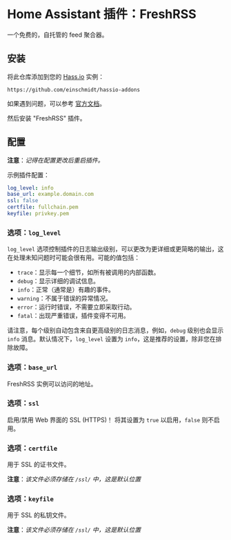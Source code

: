 # Home Assistant 插件：FreshRSS

一个免费的，自托管的 feed 聚合器。

## 安装

将此仓库添加到您的 [Hass.io](https://home-assistant.io/hassio/) 实例：

`https://github.com/einschmidt/hassio-addons`

如果遇到问题，可以参考 [官方文档](https://home-assistant.io/hassio/installing_third_party_addons/)。

然后安装 "FreshRSS" 插件。

## 配置

**注意**：_记得在配置更改后重启插件。_

示例插件配置：

```yaml
log_level: info
base_url: example.domain.com
ssl: false
certfile: fullchain.pem
keyfile: privkey.pem
```

### 选项：`log_level`

`log_level` 选项控制插件的日志输出级别，可以更改为更详细或更简略的输出，这在处理未知问题时可能会很有用。可能的值包括：

- `trace`：显示每一个细节，如所有被调用的内部函数。
- `debug`：显示详细的调试信息。
- `info`：正常（通常是）有趣的事件。
- `warning`：不属于错误的异常情况。
- `error`：运行时错误，不需要立即采取行动。
- `fatal`：出现严重错误，插件变得不可用。

请注意，每个级别自动包含来自更高级别的日志消息，例如，`debug` 级别也会显示 `info` 消息。默认情况下，`log_level` 设置为 `info`，这是推荐的设置，除非您在排除故障。

### 选项：`base_url`

FreshRSS 实例可以访问的地址。

### 选项：`ssl`

启用/禁用 Web 界面的 SSL (HTTPS)！
将其设置为 `true` 以启用，`false` 则不启用。

### 选项：`certfile`

用于 SSL 的证书文件。

**注意**：_该文件必须存储在 `/ssl/` 中，这是默认位置_

### 选项：`keyfile`

用于 SSL 的私钥文件。

**注意**：_该文件必须存储在 `/ssl/` 中，这是默认位置_